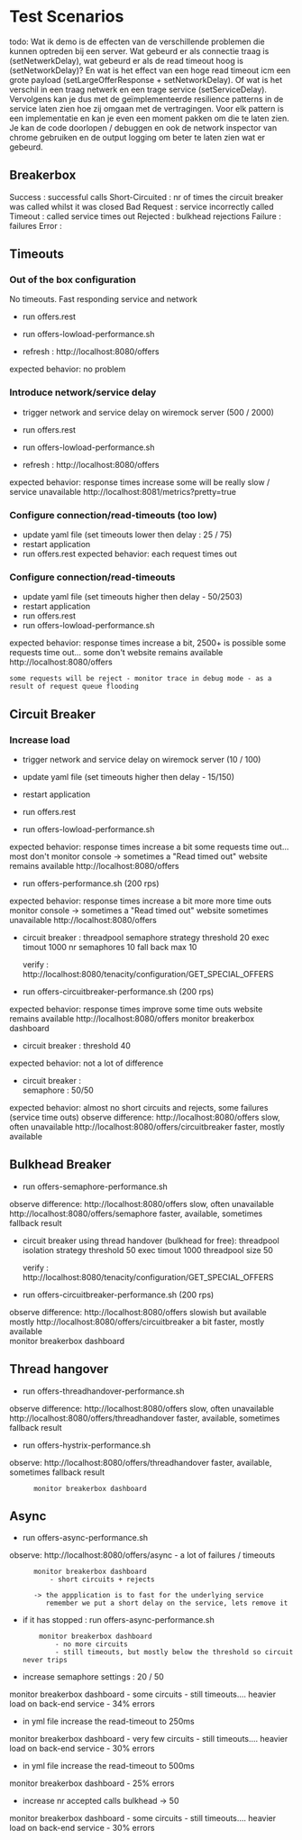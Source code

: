 # Test Scenarios

todo: Wat ik demo is de effecten van de verschillende problemen die kunnen optreden 
bij een server. Wat gebeurd er als connectie traag is (setNetwerkDelay), wat gebeurd 
er als de read timeout hoog is (setNetworkDelay)? En wat is het effect van een hoge 
read timeout icm een grote payload (setLargeOfferResponse + setNetworkDelay). Of wat 
is het verschil in een traag netwerk en een trage service (setServiceDelay).
Vervolgens kan je dus met de geïmplementeerde resilience patterns in de service 
laten zien hoe zij omgaan met de vertragingen. Voor elk pattern is een implementatie 
en kan je even een moment pakken om die te laten zien.
Je kan de code doorlopen / debuggen en ook de network inspector van chrome gebruiken 
en de output logging om beter te laten zien wat er gebeurd.




## Breakerbox

Success          : successful calls
Short-Circuited  : nr of times the circuit breaker was called whilst it was closed
Bad Request      : service incorrectly called
Timeout          : called service times out
Rejected         : bulkhead rejections
Failure          : failures
Error            :

## Timeouts

### Out of the box configuration
No timeouts. Fast responding service and network

- run offers.rest
- run offers-lowload-performance.sh

- refresh : http://localhost:8080/offers

expected behavior: no problem

### Introduce network/service delay
- trigger network and service delay on wiremock server (500 / 2000)

- run offers.rest
- run offers-lowload-performance.sh

- refresh : http://localhost:8080/offers

expected behavior: 
   response times increase some will be really slow / service unavailable
         http://localhost:8081/metrics?pretty=true 

### Configure connection/read-timeouts (too low)
- update yaml file (set timeouts lower then delay : 25 / 75)
- restart application
- run offers.rest
expected behavior: each request times out

### Configure connection/read-timeouts
- update yaml file (set timeouts higher then delay - 50/2503)
- restart application
- run offers.rest
- run offers-lowload-performance.sh

expected behavior: 
    response times increase a bit, 2500+ is possible 
    some requests time out... some don't
    website remains available
          http://localhost:8080/offers
 
    some requests will be reject - monitor trace in debug mode - as a result of request queue flooding
 

## Circuit Breaker

### Increase load
- trigger network and service delay on wiremock server (10 / 100)
- update yaml file (set timeouts higher then delay - 15/150)
- restart application

- run offers.rest
- run offers-lowload-performance.sh

expected behavior: 
    response times increase a bit
    some requests time out... most don't
          monitor console -> sometimes a "Read timed out"
    website remains available
          http://localhost:8080/offers
          
- run offers-performance.sh (200 rps)          
          
expected behavior: 
    response times increase a bit more
    more time outs
          monitor console -> sometimes a "Read timed out"
    website sometimes unavailable
          http://localhost:8080/offers       
             
- circuit breaker : 
     threadpool semaphore strategy
     threshold 20
     exec timout 1000
     nr semaphores 10
     fall back max 10     
     
     verify : http://localhost:8080/tenacity/configuration/GET_SPECIAL_OFFERS     
 
- run offers-circuitbreaker-performance.sh (200 rps)          

expected behavior: 
    response times improve
    some time outs
    website remains available
          http://localhost:8080/offers
    monitor breakerbox dashboard
        

- circuit breaker : 
     threshold 40
     
expected behavior: not a lot of difference    
   
- circuit breaker :     
     semaphore : 50/50

expected behavior: 
     almost no short circuits and rejects, some failures (service time outs)
     observe difference:
         http://localhost:8080/offers
             slow, often unavailable
         http://localhost:8080/offers/circuitbreaker
             faster, mostly available
              
        
        
## Bulkhead Breaker        
        
- run offers-semaphore-performance.sh       
 
observe difference:
          http://localhost:8080/offers
              slow, often unavailable
          http://localhost:8080/offers/semaphore
              faster, available, sometimes fallback result       
        

- circuit breaker using thread handover (bulkhead for free): 
     threadpool isolation strategy
     threshold 50
     exec timout 1000
     threadpool size 50
     
     verify : http://localhost:8080/tenacity/configuration/GET_SPECIAL_OFFERS
          
- run offers-circuitbreaker-performance.sh (200 rps)          

observe difference:
      http://localhost:8080/offers
          slowish but available mostly
      http://localhost:8080/offers/circuitbreaker
          a bit faster, mostly available     
      monitor breakerbox dashboard
         

## Thread hangover

- run offers-threadhandover-performance.sh       
 
observe difference:
          http://localhost:8080/offers
              slow, often unavailable
          http://localhost:8080/offers/threadhandover
              faster, available, sometimes fallback result      
          


- run offers-hystrix-performance.sh 

observe:
          http://localhost:8080/offers/threadhandover
              faster, available, sometimes fallback result 

          monitor breakerbox dashboard


## Async 

- run offers-async-performance.sh

observe:
          http://localhost:8080/offers/async
              - a lot of failures / timeouts
              
          monitor breakerbox dashboard
              - short circuits + rejects
 
          -> the appplication is to fast for the underlying service
             remember we put a short delay on the service, lets remove it
             
- if it has stopped : run offers-async-performance.sh
      
          monitor breakerbox dashboard
              - no more circuits
              - still timeouts, but mostly below the threshold so circuit never trips

- increase semaphore settings : 20 / 50

monitor breakerbox dashboard
              - some circuits
              - still timeouts.... heavier load on back-end service
              - 34% errors

- in yml file increase the read-timeout to 250ms

monitor breakerbox dashboard
              - very few circuits
              - still timeouts.... heavier load on back-end service
              - 30% errors

- in yml file increase the read-timeout to 500ms

monitor breakerbox dashboard
              - 25% errors

- increase nr accepted calls bulkhead -> 50

monitor breakerbox dashboard
              - some circuits
              - still timeouts.... heavier load on back-end service
              - 30% errors

